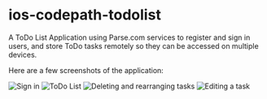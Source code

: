 ios-codepath-todolist
=====================

A ToDo List Application using Parse.com services to register and sign in users, and store ToDo tasks remotely so they can be accessed on multiple devices.

Here are a few screenshots of the application:

![Sign in](http://cl.ly/image/0K3W3k2D3k13/iOS%20Simulator%20Screen%20shot%2025%20Jan%202014%2007.43.07.png)
![ToDo List](http://cl.ly/image/1I0c1w402y2n/iOS%20Simulator%20Screen%20shot%2025%20Jan%202014%2008.01.34.png)
![Deleting and rearranging tasks](http://cl.ly/image/0g2v2k2s252F/iOS%20Simulator%20Screen%20shot%2025%20Jan%202014%2008.01.50.png)
![Editing a task](http://cl.ly/image/2t3J1e393f1I/iOS%20Simulator%20Screen%20shot%2025%20Jan%202014%2008.02.46.png)
